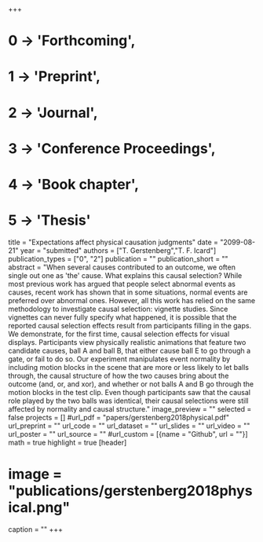 +++
# 0 -> 'Forthcoming',
# 1 -> 'Preprint',
# 2 -> 'Journal',
# 3 -> 'Conference Proceedings',
# 4 -> 'Book chapter',
# 5 -> 'Thesis'

title = "Expectations affect physical causation judgments"
date = "2099-08-21"
year = "submitted"
authors = ["T. Gerstenberg","T. F. Icard"]
publication_types = ["0", "2"]
publication = ""
publication_short = ""
abstract = "When several causes contributed to an outcome, we often single out one as 'the' cause. What explains this causal selection? While most previous work has argued that people select abnormal events as causes, recent work has shown that in some situations, normal events are preferred over abnormal ones. However, all this work has relied on the same methodology to investigate causal selection: vignette studies. Since vignettes can never fully specify what happened, it is possible that the reported causal selection effects result from participants filling in the gaps. We demonstrate, for the first time, causal selection effects for visual displays. Participants view physically realistic animations that feature two candidate causes, ball A and ball B, that either cause ball E to go through a gate, or fail to do so. Our experiment manipulates event normality by including motion blocks in the scene that are more or less likely to let balls through, the causal structure of how the two causes bring about the outcome (and, or, and xor), and whether or not balls A and B go through the motion blocks in the test clip. Even though participants saw that the causal role played by the two balls was identical, their causal selections were still affected by normality and causal structure."
image_preview = ""
selected = false
projects = []
#url_pdf = "papers/gerstenberg2018physical.pdf"
url_preprint = ""
url_code = ""
url_dataset = ""
url_slides = ""
url_video = ""
url_poster = ""
url_source = ""
#url_custom = [{name = "Github", url = ""}]
math = true
highlight = true
[header]
# image = "publications/gerstenberg2018physical.png"
caption = ""
+++